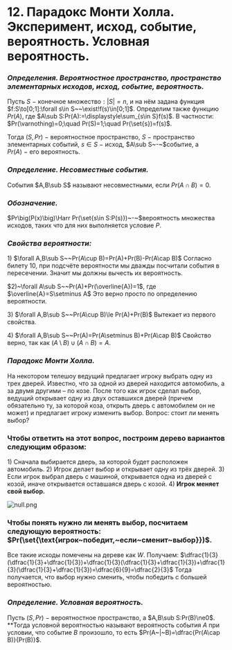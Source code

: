 # 12. Парадокс Монти Холла. Эксперимент, исход, событие, вероятность. Условная вероятность.

### *Определения. Вероятностное пространство, пространство элементарных исходов, исход, событие, вероятность.*
Пусть $S~-~$конечное множество$:|S|=n$, и на нём задана функция
$f:S\to[0;1]:\forall s\in S~~\exist!f(s)\in[0;1]$.
Определим также функцию $Pr(A)$, где $A\sub S:Pr(A):=\displaystyle\sum_{s\in S}f(s)$.
В частности: $Pr(\varnothing)=0;\quad Pr(S)=1;\quad Pr(\set{s})=f(s)$.

Тогда $(S,Pr)~-~$вероятностное пространство, $S~-~$пространство элементарных событий, $s\in S~-~$исход, $A\sub S~-~$событие, а
$Pr(A)~-~$его вероятность.

### *Определение. Несовместные события.*
События $A,B\sub S$ называют несовместными, если $Pr(A\cap B)=0$.

### *Обозначение.*
$Pr\big(P(x)\big)\Harr Pr(\set{s\in S:P(s)})~-~$вероятность множества исходов, таких что для них выполняется условие $P$.

### *Свойства вероятности:*
$1)$ $\forall A,B\sub S~~Pr(A\cup B)=Pr(A)+Pr(B)-Pr(A\cap B)$
Согласно билету 10, при подсчёте вероятности мы дважды посчитали события в пересечении. Значит мы должны вычесть их вероятность.

$2)~\forall A\sub S~~Pr(A)+Pr(\overline{A})=1$, где $\overline{A}=S\setminus A$
Это верно просто по определению вероятности.

$3)$ $\forall A,B\sub S~~Pr(A\cup B)\le Pr(A)+Pr(B)$
Вытекает из первого свойства.

$4)$ $\forall A,B\sub S~~Pr(A)=Pr(A\setminus B)+Pr(A\cap B)$
Свойство верно, так как $(A\setminus B)\cup(A\cap B)=A$.

### *Парадокс Монти Холла.*
На некотором телешоу ведущий предлагает игроку выбрать одну из трех дверей. Известно, что за одной из дверей находится автомобиль, а за двумя другими – по козе. После того как игрок сделал выбор, ведущий открывает одну из двух оставшихся дверей (причем обязательно ту, за которой коза, открыть дверь с автомобилем он не может) и предлагает игроку изменить выбор.
Вопрос: стоит ли менять выбор?

### Чтобы ответить на этот вопрос, построим дерево вариантов следующим образом:
$1)$ Сначала выбирается дверь, за которой будет расположен автомобиль.
$2)$ Игрок делает выбор и открывает одну из трёх дверей.
$3)$ Если игрок выбрал дверь с машиной, открывается одна из дверей с козой, иначе открывается оставшаяся дверь с козой.
$4)$ **Игрок меняет свой выбор.**

![null.png](null.png)

### Чтобы понять нужно ли менять выбор, посчитаем следующую вероятность: $Pr(\set{\text{игрок~победит,~если~сменит~выбор}})$.
Все такие исходы помечены на дереве как $W$.
Получаем: $\dfrac{1}{3}(\dfrac{1}{3}+\dfrac{1}{3})+\dfrac{1}{3}(\dfrac{1}{3}+\dfrac{1}{3})+\dfrac{1}{3}(\dfrac{1}{3}+\dfrac{1}{3})=\dfrac{6}{9}=\dfrac{2}{3}$
Тогда получается, что выбор нужно сменить, чтобы победить с большей вероятностью.

### *Определение. Условная вероятность.*
Пусть $(S,Pr)~-~$вероятностное пространство, а
$A,B\sub S:Pr(B)\ne0$.
**Тогда условной вероятностью называют вероятность события $A$ при условии, что событие $B$ произошло, то есть $Pr(A~|~B)=\dfrac{Pr(A\cap B)}{Pr(B)}$.